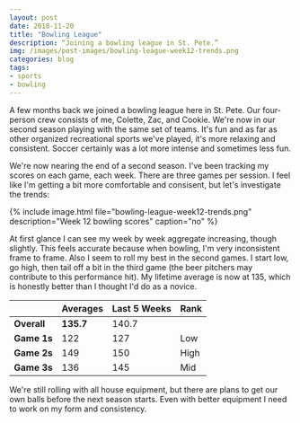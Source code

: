 ```yaml
---
layout: post
date: 2018-11-20
title: "Bowling League"
description: “Joining a bowling league in St. Pete.”
img: /images/post-images/bowling-league-week12-trends.png
categories: blog
tags:
- sports
- bowling
---
```


A few months back we joined a bowling league here in St. Pete. Our four-person crew consists of me, Colette, Zac, and Cookie. We're now in our second season playing with the same set of teams. It's fun and as far as other organized recreational sports we've played, it's more relaxing and consistent. Soccer certainly was a lot more intense and sometimes less fun.

We're now nearing the end of a second season. I've been tracking my scores on each game, each week. There are three games per session. I feel like I'm getting a bit more comfortable and consisent, but let's investigate the trends:

{% include image.html file="bowling-league-week12-trends.png" description="Week 12 bowling scores" caption="no" %}

At first glance I can see my week by week aggregate increasing, though slightly. This feels accurate because when bowling, I'm very inconsistent frame to frame. Also I seem to roll my best in the second games. I start low, go high, then tail off a bit in the third game (the beer pitchers may contribute to this performance hit). My lifetime average is now at 135, which is honestly better than I thought I'd do as a novice.

|             | Averages  | Last 5 Weeks | Rank                             |
|-------------|-----------|--------------|----------------------------------|
| **Overall** | **135.7** | 140.7        |                                  |
| **Game 1s** | 122       | 127          | <span class="orange">Low</span>  |
| **Game 2s** | 149       | 150          | <span class="green">High</span>  |
| **Game 3s** | 136       | 145          | <span class="yellow">Mid</span>  |

We're still rolling with all house equipment, but there are plans to get our own balls before the next season starts. Even with better equipment I need to work on my form and consistency.